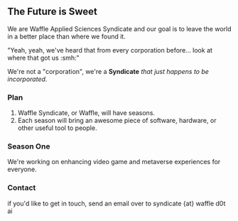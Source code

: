 ## The Future is Sweet

We are Waffle Applied Sciences Syndicate and our goal is to leave the world in a better place than where we found it.

"Yeah, yeah, we've heard that from every corporation before... look at where that got us :smh:"

We're not a "corporation", we're a **Syndicate** _that just happens to be incorporated_.

### Plan

1. Waffle Syndicate, or Waffle, will have seasons.
2. Each season will bring an awesome piece of software, hardware, or other useful tool to people.

### Season One

We're working on enhancing video game and metaverse experiences for everyone.

### Contact

if you'd like to get in touch, send an email over to syndicate {at} waffle d0t ai
